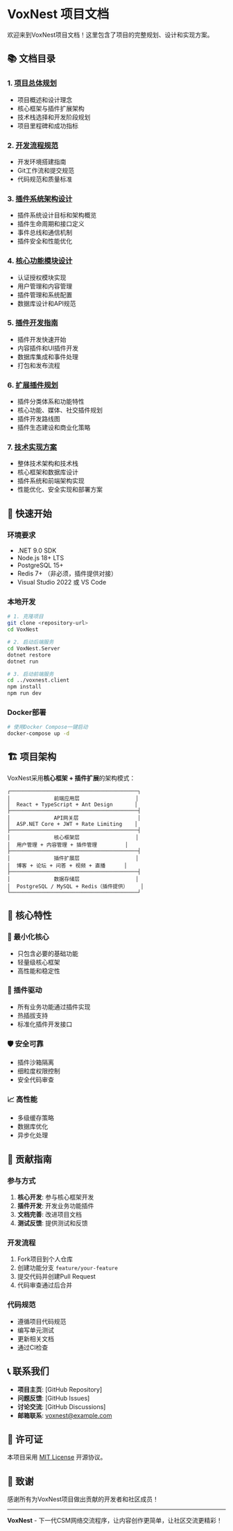# VoxNest 项目文档

欢迎来到VoxNest项目文档！这里包含了项目的完整规划、设计和实现方案。

## 📚 文档目录

### 1. [项目总体规划](./01-项目总体规划.md)
- 项目概述和设计理念
- 核心框架与插件扩展架构
- 技术栈选择和开发阶段规划
- 项目里程碑和成功指标

### 2. [开发流程规范](./02-开发流程规范.md)
- 开发环境搭建指南
- Git工作流和提交规范
- 代码规范和质量标准

### 3. [插件系统架构设计](./03-插件系统架构设计.md)
- 插件系统设计目标和架构概览
- 插件生命周期和接口定义
- 事件总线和通信机制
- 插件安全和性能优化

### 4. [核心功能模块设计](./04-核心功能模块设计.md)
- 认证授权模块实现
- 用户管理和内容管理
- 插件管理和系统配置
- 数据库设计和API规范

### 5. [插件开发指南](./05-插件开发指南.md)
- 插件开发快速开始
- 内容插件和UI插件开发
- 数据库集成和事件处理
- 打包和发布流程

### 6. [扩展插件规划](./06-扩展插件规划.md)
- 插件分类体系和功能特性
- 核心功能、媒体、社交插件规划
- 插件开发路线图
- 插件生态建设和商业化策略

### 7. [技术实现方案](./07-技术实现方案.md)
- 整体技术架构和技术栈
- 核心框架和数据库设计
- 插件系统和前端架构实现
- 性能优化、安全实现和部署方案

## 🚀 快速开始

### 环境要求
- .NET 9.0 SDK
- Node.js 18+ LTS
- PostgreSQL 15+
- Redis 7+ （非必须，插件提供对接）
- Visual Studio 2022 或 VS Code

### 本地开发
```bash
# 1. 克隆项目
git clone <repository-url>
cd VoxNest

# 2. 启动后端服务
cd VoxNest.Server
dotnet restore
dotnet run

# 3. 启动前端服务
cd ../voxnest.client
npm install
npm run dev
```

### Docker部署
```bash
# 使用Docker Compose一键启动
docker-compose up -d
```

## 🏗️ 项目架构

VoxNest采用**核心框架 + 插件扩展**的架构模式：

```
┌─────────────────────────────────────────┐
│              前端应用层                  │
│  React + TypeScript + Ant Design       │
├─────────────────────────────────────────┤
│              API网关层                   │
│  ASP.NET Core + JWT + Rate Limiting    │
├─────────────────────────────────────────┤
│              核心框架层                  │
│  用户管理 + 内容管理 + 插件管理         │
├─────────────────────────────────────────┤
│              插件扩展层                  │
│  博客 + 论坛 + 问答 + 视频 + 直播      │
├─────────────────────────────────────────┤
│              数据存储层                  │
│  PostgreSQL / MySQL + Redis（插件提供）    │
└─────────────────────────────────────────┘
```

## 🔧 核心特性

### 🎯 最小化核心
- 只包含必要的基础功能
- 轻量级核心框架
- 高性能和稳定性

### 🔌 插件驱动
- 所有业务功能通过插件实现
- 热插拔支持
- 标准化插件开发接口

### 🛡️ 安全可靠
- 插件沙箱隔离
- 细粒度权限控制
- 安全代码审查

### 📈 高性能
- 多级缓存策略
- 数据库优化
- 异步化处理

## 🤝 贡献指南

### 参与方式
1. **核心开发**: 参与核心框架开发
2. **插件开发**: 开发业务功能插件
3. **文档完善**: 改进项目文档
4. **测试反馈**: 提供测试和反馈

### 开发流程
1. Fork项目到个人仓库
2. 创建功能分支 `feature/your-feature`
3. 提交代码并创建Pull Request
4. 代码审查通过后合并

### 代码规范
- 遵循项目代码规范
- 编写单元测试
- 更新相关文档
- 通过CI检查

## 📞 联系我们

- **项目主页**: [GitHub Repository]
- **问题反馈**: [GitHub Issues]
- **讨论交流**: [GitHub Discussions]
- **邮箱联系**: voxnest@example.com

## 📄 许可证

本项目采用 [MIT License](../LICENSE) 开源协议。

## 🙏 致谢

感谢所有为VoxNest项目做出贡献的开发者和社区成员！

---

**VoxNest** - 下一代CSM网络交流程序，让内容创作更简单，让社区交流更精彩！
